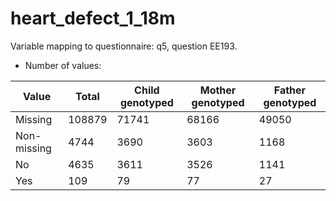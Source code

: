 # heart_defect_1_18m
Variable mapping to questionnaire: q5, question EE193.
- Number of values:

| Value | Total | Child genotyped | Mother genotyped | Father genotyped |
| ----- | ----- | --------------- | ---------------- | ---------------- |
| Missing | 108879 | 71741 | 68166 | 49050 |
| Non-missing | 4744 | 3690 | 3603 | 1168 |
| No | 4635 | 3611 | 3526 |1141 |
| Yes | 109 | 79 | 77 |27 |



